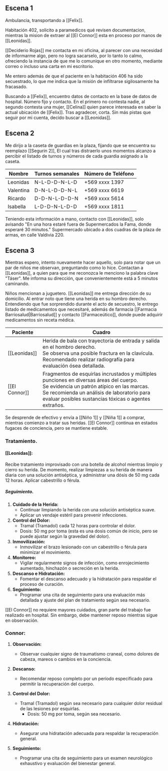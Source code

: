 ## Escena 1

Ambulancia, transportando a [[Felix]].

Habitación 402, solicito a paramedicos qué revisen documentacion, mientras la mision de extraer al [[El Connor]] esta en proceso por manos de [[Leonidas]].

[[Deciderio Rojas]] me contacta en mi oficina, al parecer con una necesidad de informarme algo, pero no logra sacarselo, por lo tanto lo calmo, ofreciendo la instancia de que me lo comunique en otro momento, mediante correo o incluso una carta en mi escritorio.

Me entero además de que el paciente en la habitación 406 ha sido secuestrado, lo que me indica que la misión de infiltrarse sigilosamente ha fracasado.

Buscando a [[Felix]], encuentro datos de contacto en la base de datos de hospital. Número fijo y contacto. En el primero no contesta nadie, al segundo contesta una mujer, [[Celina]] quien parece interesada en saber la actual ubicación de [[Felix]]. Tras agradecer, corta. Sin más pistas que seguir por mi cuenta, decido buscar a [[Leonidas]].

## Escena 2

Me dirijo a la caseta de guardias en la plaza, fijando que se encuentra su reemplazo [[Segurin 2]], El cual tras distraerlo unos momentos alcanzo a percibir el listado de turnos y números de cada guardia asignado a la caseta.

| Nombre    | Turnos semanales | Número de Teléfono |
|-----------|------------------|--------------------|
| Leonidas  | N-L-D-D-N-L-D    | +569 xxxx 1397     |
| Valentina | D-N-L-D-D-N-L    | +569 xxxx 6619     |
| Ricardo   | D-D-N-L-D-D-N    | +569 xxxx 5614     |
| Isabella  | L-D-D-N-L-D-D    | +569 xxxx 1811     |

Teniendo esta información a mano, contacto con [[Leonidas]],  solo avisando "En una hora estaré fuera de Supermercados la Fama, donde esperaré 30 minutos." Supermercado ubicado a dos cuadras de la plaza de armas, en calle Valdivia 220.

## Escena 3

Mientras espero, intento nuevamente hacer aquello, solo para notar que un par de niños me observan, preguntando como lo hice. Contactan a [[Leonidas]], a quien para que me reconozca le menciono la palabra clave "Táser". Me informa su dirección, que convenientemente está a 5 minutos caminando.

Niños mencionan a juguetero. [[Leonidas]] me entrega dirección de su domicilio. Al entrar noto que tiene una herida en su hombro derecho. Entendiendo que fue sorprendido durante el acto de secuestro, le entrego listado de medicamentos que necesitaré, además de farmacia [[Farmacia Barriosalud|Barriosalud]] y contacto [[Farmaceútico]], donde puede adquirir medicamentos sin receta médica.

| Paciente      | Cuadro                                                             |
|---------------|--------------------------------------------------------------------|
| [[Leonidas]]  | Herida de bala con trayectoria de entrada y salida en el hombro derecho.<br>Se observa una posible fractura en la clavícula.<br>Recomendado realizar radiografía para evaluación ósea detallada. |
| [[El Connor]] | Fragmentos de esquirlas incrustados y múltiples punciones en diversas áreas del cuerpo.<br>Se evidencia un patrón atípico en las marcas.<br>Se recomienda un análisis de laboratorio para evaluar posibles sustancias tóxicas o agentes extraños. |


Se desprende de efectivo y envía a [[Niño 1]] y [[Niña 1]] a comprar, mientras comienzo a tratar sus heridas. [[El Connor]] continua en estados fugaces de conciencia, pero se mantiene estable.

### Tratamiento.

#### [[Leonidas]]:

Recibe tratamiento improvisado con una botella de alcohol mientras limpio y cierro su herida. De momento, realizar limpiezas a su herida de manera diaria con una solución antiséptica, y administrar una dósis de 50 mg cada 12 horas. Aplicar cabestrillo o férula.

##### Seguimiento.

1. **Cuidado de la Herida:**
	- Continuar limpiando la herida con una solución antiséptica suave.
	- Aplicar un vendaje estéril para prevenir infecciones.
2. **Control del Dolor:**
	- Tramal (Tramadol) cada 12 horas para controlar el dolor.
	- Dosis: 50 mg por toma (esta es una dosis común de inicio, pero se puede ajustar según la gravedad del dolor).
3. **Inmovilización:**
	- Inmovilizar el brazo lesionado con un cabestrillo o férula para minimizar el movimiento.
4. **Monitoreo:**
	- Vigilar regularmente signos de infección, como enrojecimiento aumentado, hinchazón o secreción en la herida.
5. **Descanso e Hidratación:**
	- Fomentar el descanso adecuado y la hidratación para respaldar el proceso de curación.
6. **Seguimiento:**
	- Programar una cita de seguimiento para una evaluación más detallada y ajuste del plan de tratamiento según sea necesario.

[[El Connor]] no requiere mayores cuidados, gran parte del trabajo fue realizado en hospital. Sin embargo, debe mantener reposo mientras sigue en observación.


### Connor:

1. **Observación:**
	
	 - Observar cualquier signo de traumatismo craneal, como dolores de cabeza, mareos o cambios en la conciencia.
2. **Descanso:**
    
	- Recomendar reposo completo por un período especificado para permitir la recuperación del cuerpo.
3. **Control del Dolor:**
    
    - Tramal (Tramadol) según sea necesario para cualquier dolor residual de las lesiones por esquirlas.
        - Dosis: 50 mg por toma, según sea necesario.
4. **Hidratación:**
    
    - Asegurar una hidratación adecuada para respaldar la recuperación general.
5. **Seguimiento:**
    
    - Programar una cita de seguimiento para un examen neurológico exhaustivo y evaluación del bienestar general.